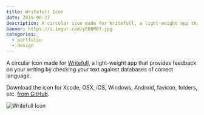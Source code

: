```yaml
---
title: Writefull Icon
date: 2015-06-27
description: A circular icon made for Writefull, a light-weight app that provides feedback on your writing by checking your text against databases of correct language.
banner: https://i.imgur.com/yE0QMDf.jpg
categories:
  - portfolio
  - design
---
```


A circular icon made for [Writefull](https://writefullapp.com/), a light-weight app that provides feedback on your writing by checking your text against databases of correct language.

Download the icon for Xcode, OSX, iOS, Windows, Android, favicon, folders, etc. [from GitHub](https://github.com/fvcproductions/icon-designs/tree/master/writefull).

![Writefull Icon](https://i.imgur.com/IdOXFpj.png)
